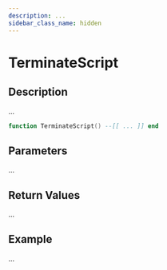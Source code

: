 ```yaml
---
description: ...
sidebar_class_name: hidden
---
```


# TerminateScript

## Description

...

```lua
function TerminateScript() --[[ ... ]] end
```

## Parameters

...

## Return Values

...

## Example

...

